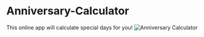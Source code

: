 # Anniversary-Calculator
This online app will calculate special days for you!
![Anniversary Calculator](https://user-images.githubusercontent.com/106638262/196902167-79edf34d-d69a-46fd-ae5a-89a3fc27c621.png)
